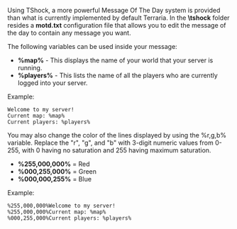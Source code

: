 Using TShock, a more powerful Message Of The Day system is provided than what is currently implemented by default Terraria. In the **\tshock** folder resides a **motd.txt** configuration file that allows you to edit the message of the day to contain any message you want.

The following variables can be used inside your message:

* **%map%** - This displays the name of your world that your server is running.
* **%players%** - This lists the name of all the players who are currently logged into your server.

Example:

    Welcome to my server!
    Current map: %map%
    Current players: %players%

You may also change the color of the lines displayed by using the %r,g,b% variable. Replace the "r", "g", and "b" with 3-digit numeric values from 0-255, with 0 having no saturation and 255 having maximum saturation.

* **%255,000,000%** = Red
* **%000,255,000%** = Green
* **%000,000,255%** = Blue

Example:

    %255,000,000%Welcome to my server!
    %255,000,000%Current map: %map%
    %000,255,000%Current players: %players%